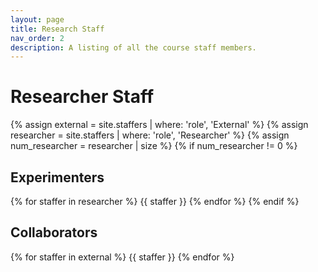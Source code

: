 ```yaml
---
layout: page
title: Research Staff
nav_order: 2
description: A listing of all the course staff members.
---
```

<!--
Staff information is stored in the `_staffers` directory and rendered according to the layout file, `_layouts/staffer.html`.
-->
# Researcher Staff

{% assign external = site.staffers | where: 'role', 'External' %}
{% assign researcher = site.staffers | where: 'role', 'Researcher' %}
{% assign num_researcher = researcher | size %}
{% if num_researcher != 0 %}

## Experimenters 

{% for staffer in researcher %}
{{ staffer }}
{% endfor %}
{% endif %}

## Collaborators


{% for staffer in external %}
{{ staffer }}
{% endfor %}

